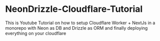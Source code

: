 # NeonDrizzle-Cloudflare-Tutorial
This is Youtube Tutorial on how to setup Cloudflare Worker + NextJs in a monorepo with Neon as DB and Drizzle as ORM and finally deploying everything on your cloudflare
